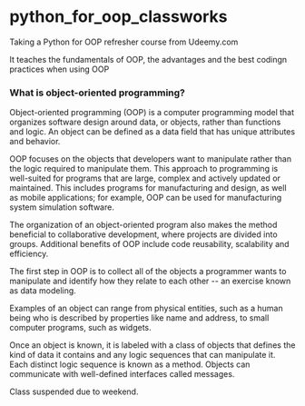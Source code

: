 # python_for_oop_classworks

Taking a Python for OOP refresher course from Udeemy.com

It teaches the fundamentals of OOP, the advantages and the best codingn practices when using OOP

### What is object-oriented programming?


Object-oriented programming (OOP) is a computer programming model that organizes software design around data, or objects, rather than functions and logic. An object can be defined as a data field that has unique attributes and behavior.

OOP focuses on the objects that developers want to manipulate rather than the logic required to manipulate them. This approach to programming is well-suited for programs that are large, complex and actively updated or maintained. This includes programs for manufacturing and design, as well as mobile applications; for example, OOP can be used for manufacturing system simulation software.

The organization of an object-oriented program also makes the method beneficial to collaborative development, where projects are divided into groups. Additional benefits of OOP include code reusability, scalability and efficiency.

The first step in OOP is to collect all of the objects a programmer wants to manipulate and identify how they relate to each other -- an exercise known as data modeling.

Examples of an object can range from physical entities, such as a human being who is described by properties like name and address, to small computer programs, such as widgets.

Once an object is known, it is labeled with a class of objects that defines the kind of data it contains and any logic sequences that can manipulate it. Each distinct logic sequence is known as a method. Objects can communicate with well-defined interfaces called messages.




Class suspended due to weekend.